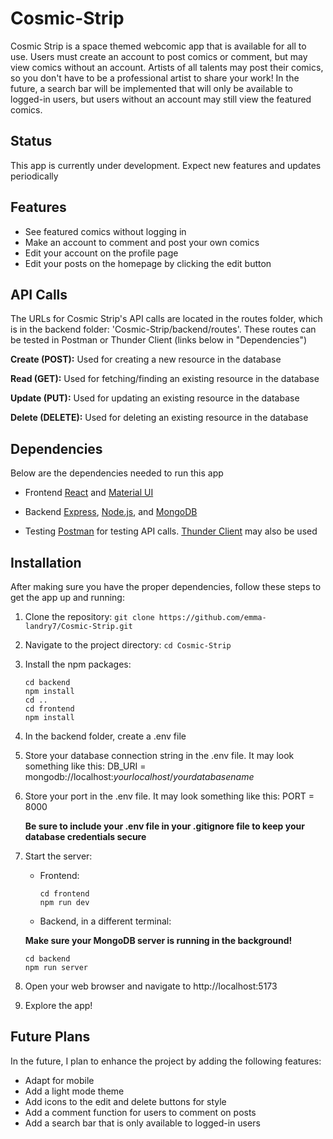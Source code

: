 # Cosmic-Strip
Cosmic Strip is a space themed webcomic app that is available for all to use. Users must create an account to post comics or comment, but may view comics without an account.
Artists of all talents may post their comics, so you don't have to be a professional artist to share your work!
In the future, a search bar will be implemented that will only be available to logged-in users, but users without an account may still view the featured comics.

## Status
This app is currently under development. Expect new features and updates periodically

## Features
* See featured comics without logging in
* Make an account to comment and post your own comics
* Edit your account on the profile page
* Edit your posts on the homepage by clicking the edit button

## API Calls
The URLs for Cosmic Strip's API calls are located in the routes folder, which is in the backend folder: 'Cosmic-Strip/backend/routes'. These routes can be tested in Postman or Thunder Client (links below in "Dependencies")

**Create (POST):** Used for creating a new resource in the database

**Read (GET):** Used for fetching/finding an existing resource in the database

**Update (PUT):** Used for updating an existing resource in the database

**Delete (DELETE):** Used for deleting an existing resource in the database

## Dependencies
Below are the dependencies needed to run this app

* Frontend
[React](https://react.dev/) and [Material UI](https://mui.com/material-ui/)

* Backend
[Express](https://expressjs.com/), [Node.js](https://nodejs.org/en), and [MongoDB](https://www.mongodb.com/)

* Testing
[Postman](https://www.postman.com/) for testing API calls. [Thunder Client](https://www.thunderclient.com/) may also be used

## Installation
After making sure you have the proper dependencies, follow these steps to get the app up and running:
1. Clone the repository: `git clone https://github.com/emma-landry7/Cosmic-Strip.git`
2. Navigate to the project directory: `cd Cosmic-Strip`
3. Install the npm packages:
   ```
   cd backend
   npm install
   cd ..
   cd frontend
   npm install
   ```
4. In the backend folder, create a .env file
5. Store your database connection string in the .env file. It may look something like this: DB_URI = mongodb://localhost:*yourlocalhost*/*yourdatabasename*
6. Store your port in the .env file. It may look something like this: PORT = 8000

   **Be sure to include your .env file in your .gitignore file to keep your database credentials secure**
7. Start the server:
   * Frontend:
     ```
     cd frontend
     npm run dev
     ```
   * Backend, in a different terminal:
  
   **Make sure your MongoDB server is running in the background!**
   
     ```
     cd backend
     npm run server
     ```
9. Open your web browser and navigate to http://localhost:5173
10. Explore the app!

## Future Plans
In the future, I plan to enhance the project by adding the following features:
* Adapt for mobile
* Add a light mode theme
* Add icons to the edit and delete buttons for style
* Add a comment function for users to comment on posts
* Add a search bar that is only available to logged-in users
